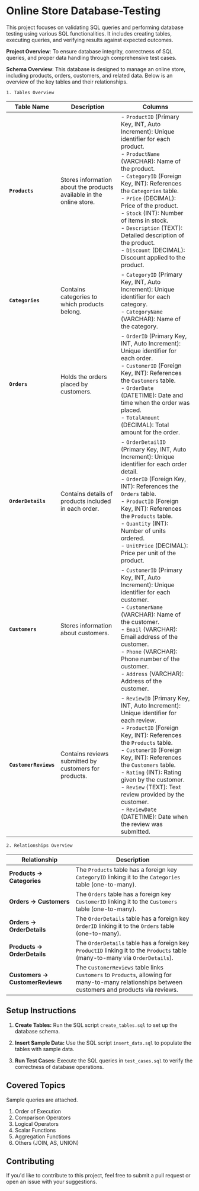 # Online Store Database-Testing
This project focuses on validating SQL queries and performing database testing using various SQL functionalities. It includes creating tables, executing queries, and verifying results against expected outcomes.  



**Project Overview**: To ensure database integrity, correctness of SQL queries, and proper data handling through comprehensive test cases.

**Schema Overview**: This database is designed to manage an online store, including products, orders, customers, and related data. Below is an overview of the key tables and their relationships.

    1. Tables Overview

| **Table Name**       | **Description**                                 | **Columns**                                                                                                                                             |
|----------------------|-------------------------------------------------|---------------------------------------------------------------------------------------------------------------------------------------------------------|
| **`Products`**       | Stores information about the products available in the online store. | - `ProductID` (Primary Key, INT, Auto Increment): Unique identifier for each product. <br> - `ProductName` (VARCHAR): Name of the product. <br> - `CategoryID` (Foreign Key, INT): References the `Categories` table. <br> - `Price` (DECIMAL): Price of the product. <br> - `Stock` (INT): Number of items in stock. <br> - `Description` (TEXT): Detailed description of the product. <br> - `Discount` (DECIMAL): Discount applied to the product. |
| **`Categories`**     | Contains categories to which products belong.   | - `CategoryID` (Primary Key, INT, Auto Increment): Unique identifier for each category. <br> - `CategoryName` (VARCHAR): Name of the category.                                               |
| **`Orders`**         | Holds the orders placed by customers.           | - `OrderID` (Primary Key, INT, Auto Increment): Unique identifier for each order. <br> - `CustomerID` (Foreign Key, INT): References the `Customers` table. <br> - `OrderDate` (DATETIME): Date and time when the order was placed. <br> - `TotalAmount` (DECIMAL): Total amount for the order. |
| **`OrderDetails`**   | Contains details of products included in each order. | - `OrderDetailID` (Primary Key, INT, Auto Increment): Unique identifier for each order detail. <br> - `OrderID` (Foreign Key, INT): References the `Orders` table. <br> - `ProductID` (Foreign Key, INT): References the `Products` table. <br> - `Quantity` (INT): Number of units ordered. <br> - `UnitPrice` (DECIMAL): Price per unit of the product. |
| **`Customers`**      | Stores information about customers.             | - `CustomerID` (Primary Key, INT, Auto Increment): Unique identifier for each customer. <br> - `CustomerName` (VARCHAR): Name of the customer. <br> - `Email` (VARCHAR): Email address of the customer. <br> - `Phone` (VARCHAR): Phone number of the customer. <br> - `Address` (VARCHAR): Address of the customer. |
| **`CustomerReviews`**| Contains reviews submitted by customers for products. | - `ReviewID` (Primary Key, INT, Auto Increment): Unique identifier for each review. <br> - `ProductID` (Foreign Key, INT): References the `Products` table. <br> - `CustomerID` (Foreign Key, INT): References the `Customers` table. <br> - `Rating` (INT): Rating given by the customer. <br> - `Review` (TEXT): Text review provided by the customer. <br> - `ReviewDate` (DATETIME): Date when the review was submitted. |

    2. Relationships Overview
| **Relationship**                | **Description**                                                                                       |
|---------------------------------|-------------------------------------------------------------------------------------------------------|
| **Products → Categories**       | The `Products` table has a foreign key `CategoryID` linking it to the `Categories` table (one-to-many).|
| **Orders → Customers**          | The `Orders` table has a foreign key `CustomerID` linking it to the `Customers` table (one-to-many).   |
| **Orders → OrderDetails**       | The `OrderDetails` table has a foreign key `OrderID` linking it to the `Orders` table (one-to-many).   |
| **Products → OrderDetails**     | The `OrderDetails` table has a foreign key `ProductID` linking it to the `Products` table (many-to-many via `OrderDetails`).|
| **Customers → CustomerReviews** | The `CustomerReviews` table links `Customers` to `Products`, allowing for many-to-many relationships between customers and products via reviews. |

    
## Setup Instructions

1. **Create Tables:**
   Run the SQL script `create_tables.sql` to set up the database schema.

2. **Insert Sample Data:**
   Use the SQL script `insert_data.sql` to populate the tables with sample data.

3. **Run Test Cases:**
   Execute the SQL queries in `test_cases.sql` to verify the correctness of database operations.


## Covered Topics
Sample queries are attached. 
1. Order of Execution
2. Comparison Operators
3. Logical Operators
4. Scalar Functions
5. Aggregation Functions
6. Others (JOIN, AS, UNION)

## Contributing
If you'd like to contribute to this project, feel free to submit a pull request or open an issue with your suggestions.
